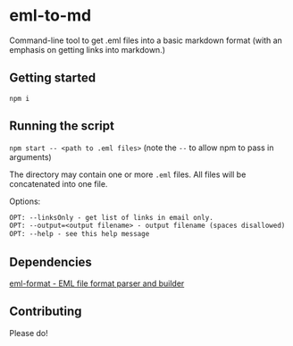 # eml-to-md

Command-line tool to get .eml files into a basic markdown format (with an emphasis on getting links into markdown.)

## Getting started

`npm i`

## Running the script

`npm start -- <path to .eml files>` (note the `--` to allow npm to pass in arguments)

The directory may contain one or more `.eml` files. All files will be concatenated into one file.

Options:

```txt
OPT: --linksOnly - get list of links in email only.
OPT: --output=<output filename> - output filename (spaces disallowed)
OPT: --help - see this help message
```

## Dependencies

[eml-format - EML file format parser and builder](https://github.com/papnkukn/eml-format)

## Contributing

Please do!

